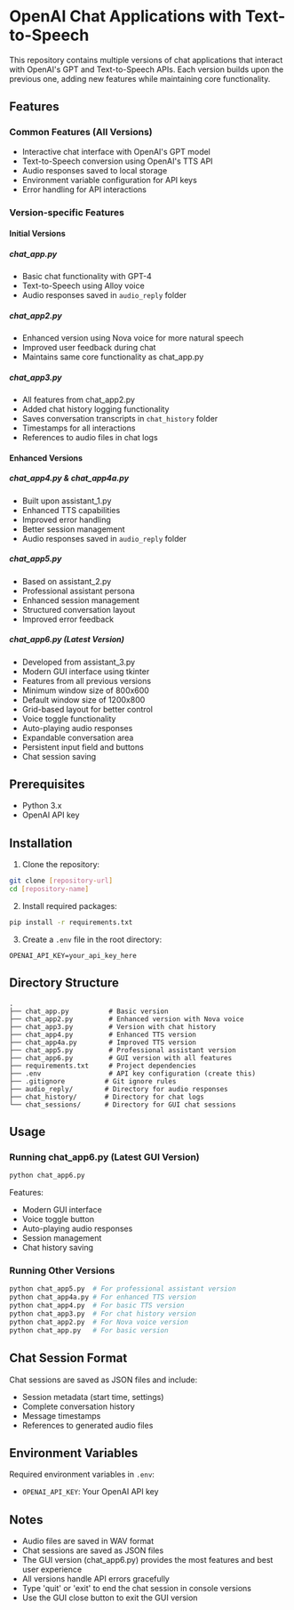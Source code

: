 # OpenAI Chat Applications with Text-to-Speech

This repository contains multiple versions of chat applications that interact with OpenAI's GPT and Text-to-Speech APIs. Each version builds upon the previous one, adding new features while maintaining core functionality.

## Features

### Common Features (All Versions)
- Interactive chat interface with OpenAI's GPT model
- Text-to-Speech conversion using OpenAI's TTS API
- Audio responses saved to local storage
- Environment variable configuration for API keys
- Error handling for API interactions

### Version-specific Features

#### Initial Versions

##### chat_app.py
- Basic chat functionality with GPT-4
- Text-to-Speech using Alloy voice
- Audio responses saved in `audio_reply` folder

##### chat_app2.py
- Enhanced version using Nova voice for more natural speech
- Improved user feedback during chat
- Maintains same core functionality as chat_app.py

##### chat_app3.py
- All features from chat_app2.py
- Added chat history logging functionality
- Saves conversation transcripts in `chat_history` folder
- Timestamps for all interactions
- References to audio files in chat logs

#### Enhanced Versions

##### chat_app4.py & chat_app4a.py
- Built upon assistant_1.py
- Enhanced TTS capabilities
- Improved error handling
- Better session management
- Audio responses saved in `audio_reply` folder

##### chat_app5.py
- Based on assistant_2.py
- Professional assistant persona
- Enhanced session management
- Structured conversation layout
- Improved error feedback

##### chat_app6.py (Latest Version)
- Developed from assistant_3.py
- Modern GUI interface using tkinter
- Features from all previous versions
- Minimum window size of 800x600
- Default window size of 1200x800
- Grid-based layout for better control
- Voice toggle functionality
- Auto-playing audio responses
- Expandable conversation area
- Persistent input field and buttons
- Chat session saving

## Prerequisites

- Python 3.x
- OpenAI API key

## Installation

1. Clone the repository:
```bash
git clone [repository-url]
cd [repository-name]
```

2. Install required packages:
```bash
pip install -r requirements.txt
```

3. Create a `.env` file in the root directory:
```
OPENAI_API_KEY=your_api_key_here
```

## Directory Structure

```
.
├── chat_app.py          # Basic version
├── chat_app2.py         # Enhanced version with Nova voice
├── chat_app3.py         # Version with chat history
├── chat_app4.py         # Enhanced TTS version
├── chat_app4a.py        # Improved TTS version
├── chat_app5.py         # Professional assistant version
├── chat_app6.py         # GUI version with all features
├── requirements.txt     # Project dependencies
├── .env                 # API key configuration (create this)
├── .gitignore          # Git ignore rules
├── audio_reply/        # Directory for audio responses
├── chat_history/       # Directory for chat logs
└── chat_sessions/      # Directory for GUI chat sessions
```

## Usage

### Running chat_app6.py (Latest GUI Version)
```bash
python chat_app6.py
```
Features:
- Modern GUI interface
- Voice toggle button
- Auto-playing audio responses
- Session management
- Chat history saving

### Running Other Versions
```bash
python chat_app5.py  # For professional assistant version
python chat_app4a.py # For enhanced TTS version
python chat_app4.py  # For basic TTS version
python chat_app3.py  # For chat history version
python chat_app2.py  # For Nova voice version
python chat_app.py   # For basic version
```

## Chat Session Format

Chat sessions are saved as JSON files and include:
- Session metadata (start time, settings)
- Complete conversation history
- Message timestamps
- References to generated audio files

## Environment Variables

Required environment variables in `.env`:
- `OPENAI_API_KEY`: Your OpenAI API key

## Notes

- Audio files are saved in WAV format
- Chat sessions are saved as JSON files
- The GUI version (chat_app6.py) provides the most features and best user experience
- All versions handle API errors gracefully
- Type 'quit' or 'exit' to end the chat session in console versions
- Use the GUI close button to exit the GUI version
